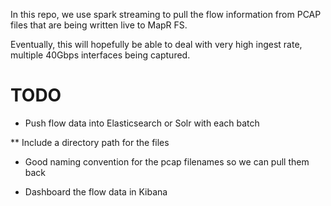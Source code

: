 In this repo, we use spark streaming to pull the flow information from PCAP files that are being
written live to MapR FS.

Eventually, this will hopefully be able to deal with very high ingest rate, multiple 40Gbps interfaces being captured.

TODO
=====

* Push flow data into Elasticsearch or Solr with each batch

** Include a directory path for the files

* Good naming convention for the pcap filenames so we can pull them back

* Dashboard the flow data in Kibana


